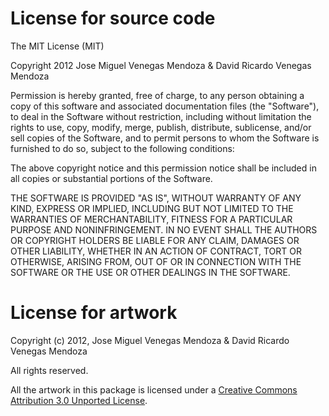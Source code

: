 # License for source code

The MIT License (MIT)

Copyright 2012 Jose Miguel Venegas Mendoza & David Ricardo Venegas Mendoza

Permission is hereby granted, free of charge, to any person obtaining a copy of
this software and associated documentation files (the "Software"), to deal in
the Software without restriction, including without limitation the rights to
use, copy, modify, merge, publish, distribute, sublicense, and/or sell copies
of the Software, and to permit persons to whom the Software is furnished to do
so, subject to the following conditions:

The above copyright notice and this permission notice shall be included in all
copies or substantial portions of the Software.

THE SOFTWARE IS PROVIDED "AS IS", WITHOUT WARRANTY OF ANY KIND, EXPRESS OR
IMPLIED, INCLUDING BUT NOT LIMITED TO THE WARRANTIES OF MERCHANTABILITY,
FITNESS FOR A PARTICULAR PURPOSE AND NONINFRINGEMENT. IN NO EVENT SHALL THE
AUTHORS OR COPYRIGHT HOLDERS BE LIABLE FOR ANY CLAIM, DAMAGES OR OTHER
LIABILITY, WHETHER IN AN ACTION OF CONTRACT, TORT OR OTHERWISE, ARISING FROM,
OUT OF OR IN CONNECTION WITH THE SOFTWARE OR THE USE OR OTHER DEALINGS IN THE
SOFTWARE.

# License for artwork

Copyright (c) 2012, Jose Miguel Venegas Mendoza & David Ricardo Venegas Mendoza

All rights reserved.


All the artwork in this package is licensed under a [Creative Commons Attribution 3.0 Unported License](http://creativecommons.org/licenses/by/3.0/).

